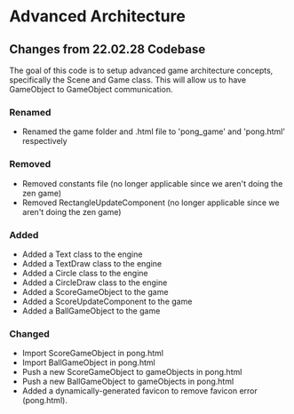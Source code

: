 # Advanced Architecture

## Changes from 22.02.28 Codebase

The goal of this code is to setup advanced game architecture concepts, specifically the Scene and Game class. 
This will allow us to have GameObject to GameObject communication.

### Renamed
- Renamed the game folder and .html file to 'pong_game' and 'pong.html' respectively

### Removed
- Removed constants file (no longer applicable since we aren't doing the zen game)
- Removed RectangleUpdateComponent (no longer applicable since we aren't doing the zen game)

### Added
- Added a Text class to the engine
- Added a TextDraw class to the engine
- Added a Circle class to the engine
- Added a CircleDraw class to the engine
- Added a ScoreGameObject to the game
- Added a ScoreUpdateComponent to the game
- Added a BallGameObject to the game
  

### Changed
- Import ScoreGameObject in pong.html
- Import BallGameObject in pong.html
- Push a new ScoreGameObject to gameObjects in pong.html
- Push a new BallGameObject to gameObjects in pong.html
- Added a dynamically-generated favicon to remove favicon error (pong.html).
